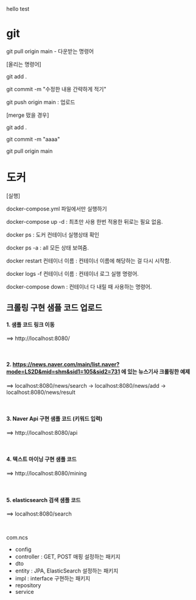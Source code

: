 hello test

# git

git pull origin main - 다운받는 명령어

[올리는 명령어]

git add .

git commit -m "수정한 내용 간략하게 적기"

git push origin main : 업로드

[merge 떴을 경우]

git add .

git commit -m "aaaa"

git pull origin main

# 도커

[실행]

docker-compose.yml 파일에서만 실행하기

docker-compose up -d : 최초만 사용 한번 적용한 뒤로는 필요 없음.

docker ps : 도커 컨테이너 실행상태 확인

docker ps -a : all 모든 상태 보여줌.

docker restart 컨테이너 이름 : 컨테이너 이름에 해당하는 걸 다시 시작함.

docker logs -f 컨테이너 이름 : 컨테이너 로그 실행 명령어.

docker-compose down : 컨테이너 다 내릴 때 사용하는 명령어.


## 크롤링 구현 샘플 코드 업로드


#### 1. 샘플 코드 링크 이동
==> http://localhost:8080/ 


<br>

#### 2. https://news.naver.com/main/list.naver?mode=LS2D&mid=shm&sid1=105&sid2=731 에 있는 뉴스기사 크롤링한 예제
==> localhost:8080/news/search -> localhost:8080/news/add -> localhost:8080/news/result  

<br>

#### 3. Naver Api 구현 샘플 코드 (키워드 입력)
==> http://localhost:8080/api


<br>

#### 4. 텍스트 마이닝 구현 샘플 코드 
==> http://localhost:8080/mining


<br>

#### 5. elasticsearch 검색 샘플 코드
==> localhost:8080/search




<br>

com.ncs
* config
* controller : GET, POST 매핑 설정하는 패키지
* dto
* entity : JPA, ElasticSearch 설정하는 패키지
* impl : interface 구현하는 패키지
* repository
* service



<br>



